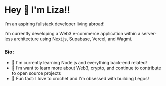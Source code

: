 # Hey 👋 I'm Liza!!

I'm an aspiring fullstack developer living abroad!

I'm currently developing a Web3 e-commerce application within a server-less architecture using Next.js, Supabase, Vercel, and Wagmi. 

### Bio:
- 👀 I'm currently learning Node.js and everything back-end related!
- 🌱 I’m want to learn more about Web3, crypto, and continue to contribute to open source projects
- 🧶 Fun fact: I love to crochet and I'm obsessed with building Legos!
